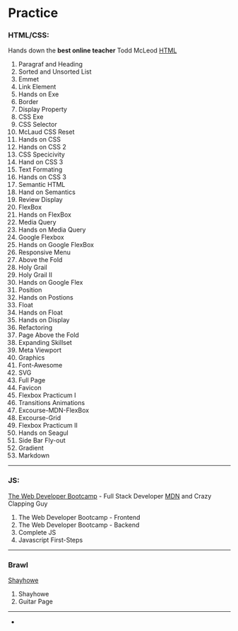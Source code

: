 # Practice

### HTML/CSS:
Hands down the **best online teacher** Todd McLeod
[HTML](https://www.udemy.com/html-tutorial/)

01. Paragraf and Heading
02. Sorted and Unsorted List
03. Emmet
04. Link Element
05. Hands on Exe
06. Border
07. Display Property
08. CSS Exe
09. CSS Selector
10. McLaud CSS Reset
11. Hands on CSS
12. Hands on CSS 2
13. CSS Specicivity
14. Hand on CSS 3
15. Text Formating
16. Hands on CSS 3
17. Semantic HTML
18. Hand on Semantics
19. Review Display
20. FlexBox
21. Hands on FlexBox
22. Media Query
23. Hands on Media Query
24. Google Flexbox
25. Hands on Google FlexBox
26. Responsive Menu
27. Above the Fold
28. Holy Grail
29. Holy Grail II
30. Hands on Google Flex
31. Position
32. Hands on Postions
33. Float
34. Hands on Float
35. Hands on Display
36. Refactoring
37. Page Above the Fold
38. Expanding Skillset
39. Meta Viewport
40. Graphics
41. Font-Awesome
42. SVG
43. Full Page
44. Favicon
45. Flexbox Practicum I
46. Transitions Animations
47. Excourse-MDN-FlexBox
48. Excourse-Grid
49. Flexbox Practicum II
50. Hands on Seagul
51. Side Bar Fly-out
52. Gradient
54. Markdown
***
### JS:
[The Web Developer Bootcamp](https://www.udemy.com/the-web-developer-bootcamp/learn/v4/content) - Full Stack Developer
[MDN](https://developer.mozilla.org/bm/docs/Learn/Getting_started_with_the_web/JavaScript_basics) and Crazy Clapping Guy

01. The Web Developer Bootcamp - Frontend
01. The Web Developer Bootcamp - Backend
01. Complete JS
01. Javascript First-Steps
***
### Brawl
[Shayhowe](https://learn.shayhowe.com/)

01. Shayhowe
01. Guitar Page
***
-
